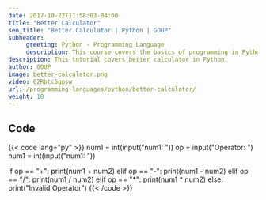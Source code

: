 ```yaml
---
date: 2017-10-22T11:58:03-04:00
title: "Better Calculator"
seo_title: "Better Calculator | Python | GOUP"
subheader:
     greeting: Python - Programming Language
     description: This course covers the basics of programming in Python. Work your way through the videos/articles and I'll teach you everything you need to know to start your programming journey!
description: This tutorial covers better calculator in Python.
author: GOUP
image: better-calculator.png
video: 62Rbtc5gpsw
url: /programming-languages/python/better-calculator/
weight: 18
---
```


## Code

{{< code lang="py" >}}
num1 = int(input("num1: "))
op = input("Operator: ")
num1 = int(input("num1: "))

if op == "+":
     print(num1 + num2)
elif op == "-":
     print(num1 - num2)
elif op == "/":
     print(num1 / num2)
elif op == "*":
     print(num1 * num2)
else:
     print("Invalid Operator")
{{< /code >}}